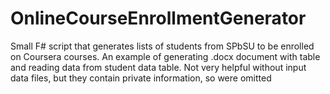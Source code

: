 # OnlineCourseEnrollmentGenerator
Small F# script that generates lists of students from SPbSU to be enrolled on Coursera courses. An example of generating .docx document with table and reading data from student data table. Not very helpful without input data files, but they contain private information, so were omitted
